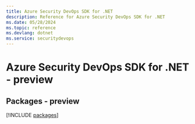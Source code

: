 ```yaml
---
title: Azure Security DevOps SDK for .NET
description: Reference for Azure Security DevOps SDK for .NET
ms.date: 05/28/2024
ms.topic: reference
ms.devlang: dotnet
ms.service: securitydevops
---
```

# Azure Security DevOps SDK for .NET - preview
## Packages - preview
[!INCLUDE [packages](security-devops-index.md)]
